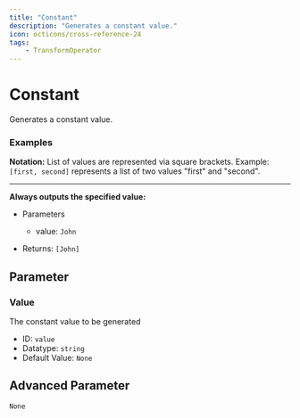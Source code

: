 ```yaml
---
title: "Constant"
description: "Generates a constant value."
icon: octicons/cross-reference-24
tags: 
    - TransformOperator
---
```

# Constant
<!-- This file was generated - DO NOT CHANGE IT MANUALLY -->



Generates a constant value.

### Examples

**Notation:** List of values are represented via square brackets. Example: `[first, second]` represents a list of two values "first" and "second".

---
**Always outputs the specified value:**

* Parameters
    * value: `John`

* Returns: `[John]`




## Parameter

### Value

The constant value to be generated

- ID: `value`
- Datatype: `string`
- Default Value: `None`





## Advanced Parameter

`None`